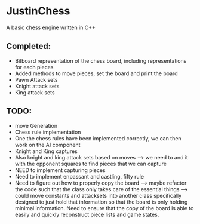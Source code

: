 # JustinChess 

A basic chess engine written in C++

## Completed:
* Bitboard representation of the chess board, including representations for each pieces 
* Added methods to move pieces, set the board and print the board 
* Pawn Attack sets
* Knight attack sets 
* King attack sets 
## TODO: 
* move Generation
* Chess rule implementation 
* One the chess rules have been implemented correctly, we can then work on the AI component 
* Knight and King captures 
* Also knight and king attack sets based on moves --> we need to and it with the opponent squares to find pieces that we can capture 
* NEED to implement capturing pieces 
* Need to implement enpassant and castling, fifty rule 
* Need to figure out how to properly copy the board --> maybe refactor the code such that the class only takes care of the essential things --> could move constants and attacksets into another class specifically designed to just hold that information so that the board is only holding minimal information. Need to ensure that the copy of the board is able to easily and quickly reconstruct piece lists and game states.
